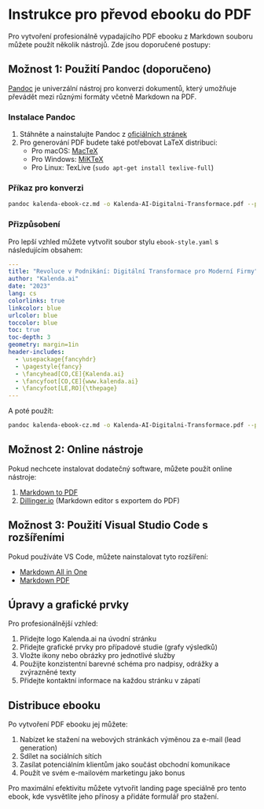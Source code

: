# Instrukce pro převod ebooku do PDF

Pro vytvoření profesionálně vypadajícího PDF ebooku z Markdown souboru můžete použít několik nástrojů. Zde jsou doporučené postupy:

## Možnost 1: Použití Pandoc (doporučeno)

[Pandoc](https://pandoc.org/) je univerzální nástroj pro konverzi dokumentů, který umožňuje převádět mezi různými formáty včetně Markdown na PDF.

### Instalace Pandoc

1. Stáhněte a nainstalujte Pandoc z [oficiálních stránek](https://pandoc.org/installing.html)
2. Pro generování PDF budete také potřebovat LaTeX distribuci:
   - Pro macOS: [MacTeX](https://www.tug.org/mactex/)
   - Pro Windows: [MiKTeX](https://miktex.org/)
   - Pro Linux: TexLive (`sudo apt-get install texlive-full`)

### Příkaz pro konverzi

```bash
pandoc kalenda-ebook-cz.md -o Kalenda-AI-Digitalni-Transformace.pdf --pdf-engine=xelatex --variable mainfont="DejaVu Sans" --variable monofont="DejaVu Sans Mono" --toc --toc-depth=2 --highlight-style=tango --variable geometry:margin=1in
```

### Přizpůsobení

Pro lepší vzhled můžete vytvořit soubor stylu `ebook-style.yaml` s následujícím obsahem:

```yaml
---
title: "Revoluce v Podnikání: Digitální Transformace pro Moderní Firmy"
author: "Kalenda.ai"
date: "2023"
lang: cs
colorlinks: true
linkcolor: blue
urlcolor: blue
toccolor: blue
toc: true
toc-depth: 3
geometry: margin=1in
header-includes:
  - \usepackage{fancyhdr}
  - \pagestyle{fancy}
  - \fancyhead[CO,CE]{Kalenda.ai}
  - \fancyfoot[CO,CE]{www.kalenda.ai}
  - \fancyfoot[LE,RO]{\thepage}
---
```

A poté použít:

```bash
pandoc kalenda-ebook-cz.md -o Kalenda-AI-Digitalni-Transformace.pdf --pdf-engine=xelatex --template=eisvogel --metadata-file=ebook-style.yaml
```

## Možnost 2: Online nástroje

Pokud nechcete instalovat dodatečný software, můžete použít online nástroje:

1. [Markdown to PDF](https://www.markdowntopdf.com/)
2. [Dillinger.io](https://dillinger.io/) (Markdown editor s exportem do PDF)

## Možnost 3: Použití Visual Studio Code s rozšířeními

Pokud používáte VS Code, můžete nainstalovat tyto rozšíření:
- [Markdown All in One](https://marketplace.visualstudio.com/items?itemName=yzhang.markdown-all-in-one)
- [Markdown PDF](https://marketplace.visualstudio.com/items?itemName=yzane.markdown-pdf)

## Úpravy a grafické prvky

Pro profesionálnější vzhled:

1. Přidejte logo Kalenda.ai na úvodní stránku
2. Přidejte grafické prvky pro případové studie (grafy výsledků)
3. Vložte ikony nebo obrázky pro jednotlivé služby
4. Použijte konzistentní barevné schéma pro nadpisy, odrážky a zvýrazněné texty
5. Přidejte kontaktní informace na každou stránku v zápatí

## Distribuce ebooku

Po vytvoření PDF ebooku jej můžete:

1. Nabízet ke stažení na webových stránkách výměnou za e-mail (lead generation)
2. Sdílet na sociálních sítích
3. Zasílat potenciálním klientům jako součást obchodní komunikace
4. Použít ve svém e-mailovém marketingu jako bonus

Pro maximální efektivitu můžete vytvořit landing page speciálně pro tento ebook, kde vysvětlíte jeho přínosy a přidáte formulář pro stažení. 